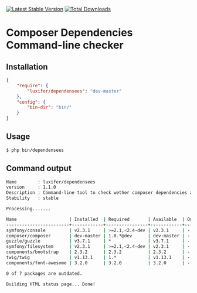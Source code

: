 [![Latest Stable Version](https://poser.pugx.org/luxifer/dependensees/v/stable.png)](https://packagist.org/packages/luxifer/dependensees) [![Total Downloads](https://poser.pugx.org/luxifer/dependensees/downloads.png)](https://packagist.org/packages/luxifer/dependensees)

Composer Dependencies Command-line checker
==========================================

Installation
------------

```json
{
    "require": {
        "luxifer/dependensees": "dev-master"
    },
    "config": {
        "bin-dir": "bin/"
    }
}
```

Usage
-----

```bash
$ php bin/dependensees
```

Command output
--------------

```bash
Name        : luxifer/dependensees
version     : 1.1.0
Description : Command-line tool to check wether composer dependencies are up to date
Stability   : stable

Processing.......

Name                    | Installed  | Required       | Available  | Outdated
------------------------+------------+----------------+------------+---------
symfony/console         | v2.3.1     | >=2.1,<2.4-dev | v2.3.1     | -
composer/composer       | dev-master | 1.0.*@dev      | dev-master | -
guzzle/guzzle           | v3.7.1     | *              | v3.7.1     | -
symfony/filesystem      | v2.3.1     | >=2.1,<2.4-dev | v2.3.1     | -
components/bootstrap    | 2.3.2      | 2.3.2          | 2.3.2      | -
twig/twig               | v1.13.1    | 1.*            | v1.13.1    | -
components/font-awesome | 3.2.0      | 3.2.0          | 3.2.0      | -

0 of 7 packages are outdated.

Building HTML status page... Done!
```